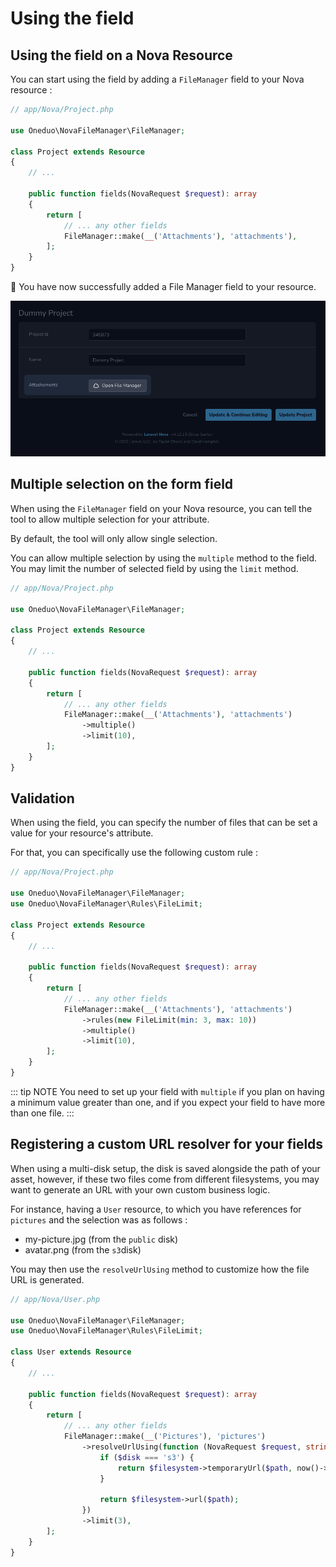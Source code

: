 # Using the field

## Using the field on a Nova Resource

You can start using the field by adding a `FileManager` field to your Nova resource :

```php
// app/Nova/Project.php

use Oneduo\NovaFileManager\FileManager;

class Project extends Resource
{
    // ...

    public function fields(NovaRequest $request): array
    {
        return [
            // ... any other fields
            FileManager::make(__('Attachments'), 'attachments'),
        ];
    }
}
```

🎉 You have now successfully added a File Manager field to your resource.

<img src="./images/field.png" alt="field"/>

## Multiple selection on the form field

When using the `FileManager` field on your Nova resource, you can tell the tool to allow multiple selection for your
attribute.

By default, the tool will only allow single selection.

You can allow multiple selection by using the `multiple` method to the field. You may limit the number of selected field
by using the `limit` method.

```php
// app/Nova/Project.php

use Oneduo\NovaFileManager\FileManager;

class Project extends Resource
{
    // ...

    public function fields(NovaRequest $request): array
    {
        return [
            // ... any other fields
            FileManager::make(__('Attachments'), 'attachments')
                ->multiple()
                ->limit(10),
        ];
    }
}
```


## Validation

When using the field, you can specify the number of files that can be set a value for your resource's attribute.

For that, you can specifically use the following custom rule :

```php
// app/Nova/Project.php

use Oneduo\NovaFileManager\FileManager;
use Oneduo\NovaFileManager\Rules\FileLimit;

class Project extends Resource
{
    // ...

    public function fields(NovaRequest $request): array
    {
        return [
            // ... any other fields
            FileManager::make(__('Attachments'), 'attachments')
                ->rules(new FileLimit(min: 3, max: 10))
                ->multiple()
                ->limit(10),
        ];
    }
}
```
::: tip NOTE
You need to set up your field with `multiple` if you plan on having a minimum value greater than one, and if
you expect your field to have more than one file.
:::

## Registering a custom URL resolver for your fields

When using a multi-disk setup, the disk is saved alongside the path of your asset, however, if these two files come from
different filesystems, you may want to generate an URL with your own custom business logic.

For instance, having a `User` resource, to which you have references for `pictures` and the selection was as follows :

- my-picture.jpg (from the `public` disk)
- avatar.png (from the `s3`disk)

You may then use the `resolveUrlUsing` method to customize how the file URL is generated.

```php
// app/Nova/User.php

use Oneduo\NovaFileManager\FileManager;
use Oneduo\NovaFileManager\Rules\FileLimit;

class User extends Resource
{
    // ...

    public function fields(NovaRequest $request): array
    {
        return [
            // ... any other fields
            FileManager::make(__('Pictures'), 'pictures')
                ->resolveUrlUsing(function (NovaRequest $request, string $path, string $disk, Filesystem $filesystem) {
                    if ($disk === 's3') {
                        return $filesystem->temporaryUrl($path, now()->addMinutes(5));
                    }

                    return $filesystem->url($path);
                })
                ->limit(3),
        ];
    }
}
```
